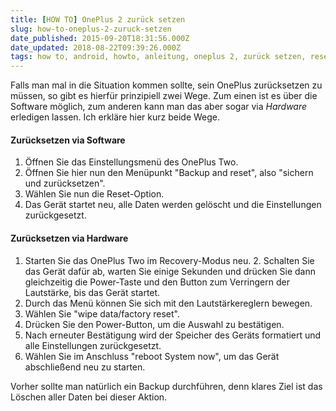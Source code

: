 ```yaml
---
title: [HOW TO] OnePlus 2 zurück setzen
slug: how-to-oneplus-2-zuruck-setzen
date_published: 2015-09-20T18:31:56.000Z
date_updated: 2018-08-22T09:39:26.000Z
tags: how to, android, howto, anleitung, oneplus 2, zurück setzen, reset, hard reset, soft reset
---
```


Falls man mal in die Situation kommen sollte, sein OnePlus zurücksetzen zu müssen, so gibt es hierfür prinzipiell zwei Wege. Zum einen ist es über die Software möglich, zum anderen kann man das aber sogar via *Hardware* erledigen lassen. Ich erkläre hier kurz beide Wege. 

#### Zurücksetzen via Software

1. Öffnen Sie das Einstellungsmenü des OnePlus Two.
2. Öffnen Sie hier nun den Menüpunkt "Backup and reset", also "sichern und zurücksetzen".
3. Wählen Sie nun die Reset-Option.
4. Das Gerät startet neu, alle Daten werden gelöscht und die Einstellungen zurückgesetzt.

#### Zurücksetzen via Hardware

1. Starten Sie das OnePlus Two im Recovery-Modus neu. 2. Schalten Sie das Gerät dafür ab, warten Sie einige Sekunden und drücken Sie dann gleichzeitig die Power-Taste und den Button zum Verringern der Lautstärke, bis das Gerät startet.
2. Durch das Menü können Sie sich mit den Lautstärkereglern bewegen.
3. Wählen Sie "wipe data/factory reset".
4. Drücken Sie den Power-Button, um die Auswahl zu bestätigen.
5. Nach erneuter Bestätigung wird der Speicher des Geräts formatiert und alle Einstellungen zurückgesetzt.
6. Wählen Sie im Anschluss "reboot System now", um das Gerät abschließend neu zu starten.

Vorher sollte man natürlich ein Backup durchführen, denn klares Ziel ist das Löschen aller Daten bei dieser Aktion.
